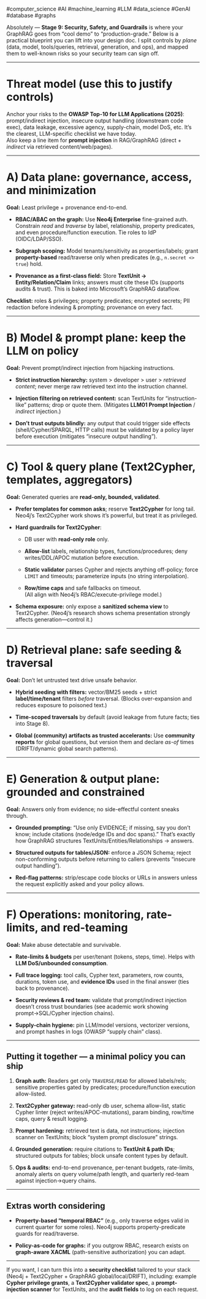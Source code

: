 #computer_science #AI #machine_learning #LLM  #data_science #GenAI #database #graphs

Absolutely — **Stage 9: Security, Safety, and Guardrails** is where your GraphRAG goes from “cool demo” to “production-grade.” Below is a practical blueprint you can lift into your design doc. I split controls by _plane_ (data, model, tools/queries, retrieval, generation, and ops), and mapped them to well-known risks so your security team can sign off.

---

# Threat model (use this to justify controls)

Anchor your risks to the **OWASP Top-10 for LLM Applications (2025)**: prompt/indirect injection, insecure output handling (downstream code exec), data leakage, excessive agency, supply-chain, model DoS, etc. It’s the clearest, LLM-specific checklist we have today.  
Also keep a line item for **prompt injection** in RAG/GraphRAG (direct + _indirect_ via retrieved content/web/pages).

---

# A) Data plane: governance, access, and minimization

**Goal:** Least privilege + provenance end-to-end.

- **RBAC/ABAC on the graph:** Use **Neo4j Enterprise** fine-grained auth. Constrain _read_ and _traverse_ by label, relationship, property predicates, and even procedure/function execution. Tie roles to IdP (OIDC/LDAP/SSO).
    
- **Subgraph scoping:** Model tenants/sensitivity as properties/labels; grant **property-based** read/traverse only when predicates (e.g., `n.secret <> true`) hold.
    
- **Provenance as a first-class field:** Store **TextUnit → Entity/Relation/Claim** links; answers must cite these IDs (supports audits & trust). This is baked into Microsoft’s GraphRAG dataflow.
    

**Checklist:** roles & privileges; property predicates; encrypted secrets; PII redaction before indexing & prompting; provenance on every fact.

---

# B) Model & prompt plane: keep the LLM on policy

**Goal:** Prevent prompt/indirect injection from hijacking instructions.

- **Strict instruction hierarchy:** system > developer > user > _retrieved content_; never merge raw retrieved text into the instruction channel.
    
- **Injection filtering on retrieved content:** scan TextUnits for “instruction-like” patterns; drop or quote them. (Mitigates **LLM01 Prompt Injection** / _indirect_ injection.)
    
- **Don’t trust outputs blindly:** any output that could trigger side effects (shell/Cypher/SPARQL, HTTP calls) must be validated by a policy layer before execution (mitigates “insecure output handling”).
    

---

# C) Tool & query plane (Text2Cypher, templates, aggregators)

**Goal:** Generated queries are **read-only, bounded, validated**.

- **Prefer templates for common asks**; reserve **Text2Cypher** for long tail. Neo4j’s Text2Cypher work shows it’s powerful, but treat it as privileged.
    
- **Hard guardrails for Text2Cypher**:
    
    - DB user with **read-only role** only.
        
    - **Allow-list** labels, relationship types, functions/procedures; deny writes/DDL/APOC mutation before execution.
        
    - **Static validator** parses Cypher and rejects anything off-policy; force `LIMIT` and timeouts; parameterize inputs (no string interpolation).
        
    - **Row/time caps** and safe fallbacks on timeout.  
        (All align with Neo4j’s RBAC/execute-privilege model.)
        
- **Schema exposure:** only expose a **sanitized schema view** to Text2Cypher. (Neo4j’s research shows schema presentation strongly affects generation—control it.)
    

---

# D) Retrieval plane: safe seeding & traversal

**Goal:** Don’t let untrusted text drive unsafe behavior.

- **Hybrid seeding with filters:** vector/BM25 seeds + strict **label/time/tenant** filters _before_ traversal. (Blocks over-expansion and reduces exposure to poisoned text.)
    
- **Time-scoped traversals** by default (avoid leakage from future facts; ties into Stage 8).
    
- **Global (community) artifacts as trusted accelerants:** Use **community reports** for global questions, but version them and declare _as-of_ times (DRIFT/dynamic global search patterns).
    

---

# E) Generation & output plane: grounded and constrained

**Goal:** Answers only from evidence; no side-effectful content sneaks through.

- **Grounded prompting:** “Use only EVIDENCE; if missing, say you don’t know; include citations (node/edge IDs and doc spans).” That’s exactly how GraphRAG structures TextUnits/Entities/Relationships → answers.
    
- **Structured outputs for tables/JSON:** enforce a JSON Schema; reject non-conforming outputs before returning to callers (prevents “insecure output handling”).
    
- **Red-flag patterns:** strip/escape code blocks or URLs in answers unless the request explicitly asked and your policy allows.
    

---

# F) Operations: monitoring, rate-limits, and red-teaming

**Goal:** Make abuse detectable and survivable.

- **Rate-limits & budgets** per user/tenant (tokens, steps, time). Helps with **LLM DoS/unbounded consumption**.
    
- **Full trace logging:** tool calls, Cypher text, parameters, row counts, durations, token use, and **evidence IDs** used in the final answer (ties back to provenance).
    
- **Security reviews & red team:** validate that prompt/indirect injection doesn’t cross trust boundaries (see academic work showing prompt→SQL/Cypher injection chains).
    
- **Supply-chain hygiene:** pin LLM/model versions, vectorizer versions, and prompt hashes in logs (OWASP “supply chain” class).
    

---

## Putting it together — a minimal policy you can ship

1. **Graph auth:** Readers get only `TRAVERSE/READ` for allowed labels/rels; sensitive properties gated by predicates; procedure/function execution allow-listed.
    
2. **Text2Cypher gateway:** read-only db user, schema allow-list, static Cypher linter (reject writes/APOC-mutations), param binding, row/time caps, query & result logging.
    
3. **Prompt hardening:** retrieved text is data, not instructions; injection scanner on TextUnits; block “system prompt disclosure” strings.
    
4. **Grounded generation:** require citations to **TextUnit & path IDs**; structured outputs for tables; block unsafe content types by default.
    
5. **Ops & audits:** end-to-end provenance, per-tenant budgets, rate-limits, anomaly alerts on query volume/path length, and quarterly red-team against injection→query chains.
    

---

## Extras worth considering

- **Property-based “temporal RBAC”** (e.g., only traverse edges valid in current quarter for some roles). Neo4j supports property-predicate guards for read/traverse.
    
- **Policy-as-code for graphs:** if you outgrow RBAC, research exists on **graph-aware XACML** (path-sensitive authorization) you can adapt.
    

---

If you want, I can turn this into a **security checklist** tailored to your stack (Neo4j + Text2Cypher + GraphRAG global/local/DRIFT), including: example **Cypher privilege grants**, a **Text2Cypher validator spec**, a **prompt-injection scanner** for TextUnits, and the **audit fields** to log on each request.